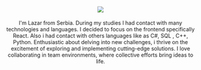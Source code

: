 <h1 align="center">
    <img src="https://readme-typing-svg.herokuapp.com/?font=Righteous&size=35&center=true&vCenter=true&width=500&height=70&duration=4000&lines=Hi+There!+👋;+I'm+Lazar+Kostic!;" />
</h1>
<div align="center">
    I'm Lazar from Serbia. During my studies I had contact with many technologies and languages. I decided to focus on the frontend specifically React. Also i had contact with others languages like as C#, SQL , C++, Python. Enthusiastic about delving into new challenges, i thrive on the excitement of exploring and implementing cutting-edge solutions. I love collaborating in team environments, where collective efforts bring ideas to life.
</div>

